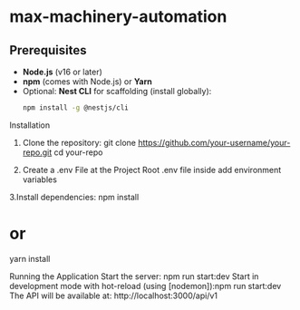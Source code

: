 # max-machinery-automation

## Prerequisites

- **Node.js** (v16 or later)  
- **npm** (comes with Node.js) or **Yarn**  
- Optional: **Nest CLI** for scaffolding (install globally):  
  ```bash
  npm install -g @nestjs/cli

Installation
1. Clone the repository:
git clone https://github.com/your-username/your-repo.git
cd your-repo

2. Create a .env File at the Project Root
.env file inside add environment variables

3.Install dependencies:
npm install
# or
yarn install




Running the Application
Start the server: npm run start:dev
Start in development mode with hot-reload (using [nodemon]):npm run start:dev
The API will be available at:
http://localhost:3000/api/v1
